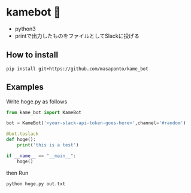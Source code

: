 # kamebot :turtle:
- python3
- printで出力したものをファイルとしてSlackに投げる 

## How to install 
```
pip install git+https://github.com/masaponto/kame_bot
```

## Examples

Write hoge.py as follows

```python
from kame_bot import KameBot

bot = KameBot('<your-slack-api-token-goes-here>',channel='#random')

@bot.toslack
def hoge():
    print('this is a test')

if __name__ == "__main__":
    hoge()
```

then Run

```
python hoge.py out.txt
```
